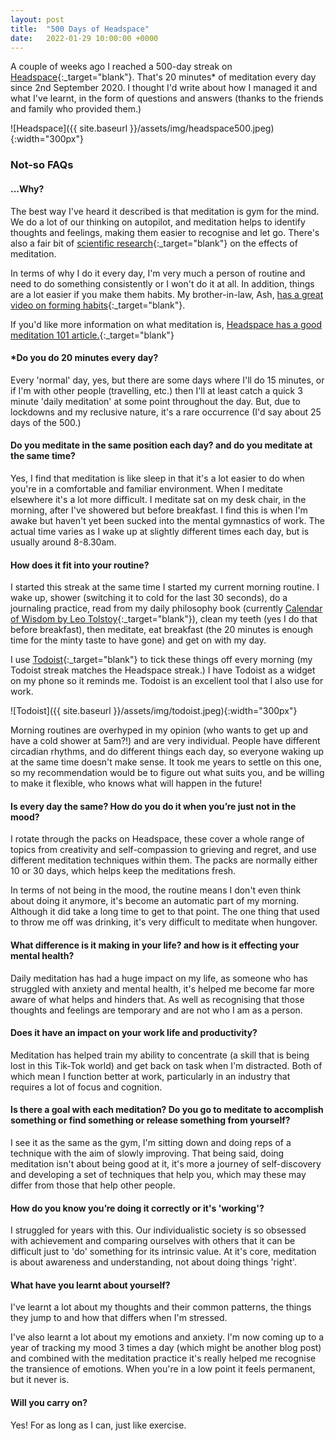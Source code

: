 ```yaml
---
layout: post
title:  "500 Days of Headspace"
date:   2022-01-29 10:00:00 +0000
---
```


A couple of weeks ago I reached a 500-day streak on [Headspace](https://www.headspace.com/){:_target="blank"}. That's 20 minutes* of meditation every day since 2nd September 2020. I thought I'd write about how I managed it and what I've learnt, in the form of questions and answers (thanks to the friends and family who provided them.) 

![Headspace]({{ site.baseurl }}/assets/img/headspace500.jpeg){:width="300px"}

### Not-so FAQs

#### ...Why?

The best way I've heard it described is that meditation is gym for the mind. We do a lot of our thinking on autopilot, and meditation helps to identify thoughts and feelings, making them easier to recognise and let go. There's also a fair bit of [scientific research](https://www.nccih.nih.gov/health/meditation-in-depth){:_target="blank"} on the effects of meditation.

In terms of why I do it every day, I'm very much a person of routine and need to do something consistently or I won't do it at all. In addition, things are a lot easier if you make them habits. My brother-in-law, Ash, [has a great video on forming habits](https://www.youtube.com/watch?v=FIjGND9P-DU){:_target="blank"}.

If you'd like more information on what meditation is, [Headspace has a good meditation 101 article.](https://www.headspace.com/meditation-101/what-is-meditation){:_target="blank"}

#### *Do you do 20 minutes every day?

Every 'normal' day, yes, but there are some days where I'll do 15 minutes, or if I'm with other people (travelling, etc.) then I'll at least catch a quick 3 minute 'daily meditation' at some point throughout the day. But, due to lockdowns and my reclusive nature, it's a rare occurrence (I'd say about 25 days of the 500.)

#### Do you meditate in the same position each day? and do you meditate at the same time?

Yes, I find that meditation is like sleep in that it's a lot easier to do when you're in a comfortable and familiar environment. When I meditate elsewhere it's a lot more difficult. I meditate sat on my desk chair, in the morning, after I've showered but before breakfast. I find this is when I'm awake but haven't yet been sucked into the mental gymnastics of work. The actual time varies as I wake up at slightly different times each day, but is usually around 8-8.30am.

#### How does it fit into your routine?

I started this streak at the same time I started my current morning routine. I wake up, shower (switching it to cold for the last 30 seconds), do a journaling practice, read from my daily philosophy book (currently [Calendar of Wisdom by Leo Tolstoy](https://www.goodreads.com/book/show/12419.A_Calendar_of_Wisdom){:_target="blank"}), clean my teeth (yes I do that before breakfast), then meditate, eat breakfast (the 20 minutes is enough time for the minty taste to have gone) and get on with my day.

I use [Todoist](https://todoist.com/app/){:_target="blank"} to tick these things off every morning (my Todoist streak matches the Headspace streak.) I have Todoist as a widget on my phone so it reminds me. Todoist is an excellent tool that I also use for work.

![Todoist]({{ site.baseurl }}/assets/img/todoist.jpeg){:width="300px"}

Morning routines are overhyped in my opinion (who wants to get up and have a cold shower at 5am?!) and are very individual. People have different circadian rhythms, and do different things each day, so everyone waking up at the same time doesn't make sense. It took me years to settle on this one, so my recommendation would be to figure out what suits you, and be willing to make it flexible, who knows what will happen in the future!

#### Is every day the same? How do you do it when you’re just not in the mood?

I rotate through the packs on Headspace, these cover a whole range of topics from creativity and self-compassion to grieving and regret, and use different meditation techniques within them. The packs are normally either 10 or 30 days, which helps keep the meditations fresh.

In terms of not being in the mood, the routine means I don't even think about doing it anymore, it's become an automatic part of my morning. Although it did take a long time to get to that point. The one thing that used to throw me off was drinking, it's very difficult to meditate when hungover.

#### What difference is it making in your life? and how is it effecting your mental health?

Daily meditation has had a huge impact on my life, as someone who has struggled with anxiety and mental health, it's helped me become far more aware of what helps and hinders that. As well as recognising that those thoughts and feelings are temporary and are not who I am as a person.

#### Does it have an impact on your work life and productivity?

Meditation has helped train my ability to concentrate (a skill that is being lost in this Tik-Tok world) and get back on task when I'm distracted. Both of which mean I function better at work, particularly in an industry that requires a lot of focus and cognition.

#### Is there a goal with each meditation? Do you go to meditate to accomplish something or find something or release something from yourself?

I see it as the same as the gym, I'm sitting down and doing reps of a technique with the aim of slowly improving. That being said, doing meditation isn't about being good at it, it's more a journey of self-discovery and developing a set of techniques that help you, which may these may differ from those that help other people. 

#### How do you know you’re doing it correctly or it's 'working'?

I struggled for years with this. Our individualistic society is so obsessed with achievement and comparing ourselves with others that it can be difficult just to 'do' something for its intrinsic value. At it's core, meditation is about awareness and understanding, not about doing things 'right'.

#### What have you learnt about yourself?

I've learnt a lot about my thoughts and their common patterns, the things they jump to and how that differs when I'm stressed.

I've also learnt a lot about my emotions and anxiety. I'm now coming up to a year of tracking my mood 3 times a day (which might be another blog post) and combined with the meditation practice it's really helped me recognise the transience of emotions. When you're in a low point it feels permanent, but it never is.

#### Will you carry on?

Yes! For as long as I can, just like exercise.

